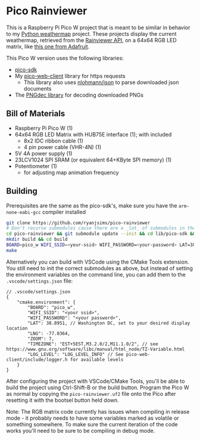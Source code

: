 # Pico Rainviewer

This is a Raspberry Pi Pico W project that is meant to be similar in behavior to my [Python weathermap](https://github.com/ryanjsims/weathermap/) project. These projects display the current weathermap, retrieved from the [Rainviewer API](https://www.rainviewer.com/api.html), on a 64x64 RGB LED matrix, like [this one from Adafruit](https://www.adafruit.com/product/4732).

This Pico W version uses the following libraries:
 * [pico-sdk](https://github.com/raspberrypi/pico-sdk)
 * My [pico-web-client](https://github.com/ryanjsims/pico-web-client) library for https requests
    * This library also uses [nlohmann/json](https://github.com/nlohmann/json) to parse downloaded json documents
 * The [PNGdec library](https://github.com/bitbank2/PNGdec) for decoding downloaded PNGs

## Bill of Materials
- Raspberry Pi Pico W (1)
- 64x64 RGB LED Matrix with HUB75E interface (1); with included
  - 8x2 IDC ribbon cable (1)
  - 4 pin power cable (VHR-4N) (1)
- 5V 4A power supply (1)
- 23LCV1024 SPI SRAM (or equivalent 64+KByte SPI memory) (1)
- Potentiometer (1) 
    - for adjusting map animation frequency

## Building

Prerequisites are the same as the pico-sdk's, make sure you have the `arm-none-eabi-gcc` compiler installed

```bash
git clone https://github.com/ryanjsims/pico-rainviewer
# Don't recurse submodules cause there are a _lot_ of submodules in the pico-sdk's dependencies
cd pico-rainviewer && git submodule update --init && cd lib/pico-sdk && git submodule update --init && cd ../pico-web-client && git submodule update --init lib/json && cd ../..
mkdir build && cd build
BOARD=pico_w WIFI_SSID=<your-ssid> WIFI_PASSWORD=<your-password> LAT=38.8951 LNG=-77.0364 ZOOM=<zoom> TIMEZONE="EST+5EST,M3.2.0/2,M11.1.0/2" LOG_LEVEL=LOG_LEVEL_INFO cmake ..
make
```

Alternatively you can build with VSCode using the CMake Tools extension. You still need to init the correct submodules as above, but instead of setting the environment variables on the command line, you can add them to the `.vscode/settings.json` file:
```jsonc
// .vscode/settings.json
{
    "cmake.environment": {
        "BOARD": "pico_w",
        "WIFI_SSID": "<your ssid>",
        "WIFI_PASSWORD": "<your password>",
        "LAT": 38.8951, // Washington DC, set to your desired display location
        "LNG": -77.0364,
        "ZOOM": 7,
        "TIMEZONE": "EST+5EST,M3.2.0/2,M11.1.0/2", // see https://www.gnu.org/software/libc/manual/html_node/TZ-Variable.html
        "LOG_LEVEL": "LOG_LEVEL_INFO" // See pico-web-client/include/logger.h for available levels
    }
}
```

After configuring the project with VSCode/CMake Tools, you'll be able to build the project using Ctrl-Shift-B or the build button. Program the Pico W as normal by copying the `pico-rainviewer.uf2` file onto the Pico after resetting it with the bootsel button held down.

Note: The RGB matrix code currently has issues when compiling in release mode - it probably needs to have some variables marked as volatile or something somewhere. To make sure the current iteration of the code works you'll need to be sure to be compiling in debug mode.
